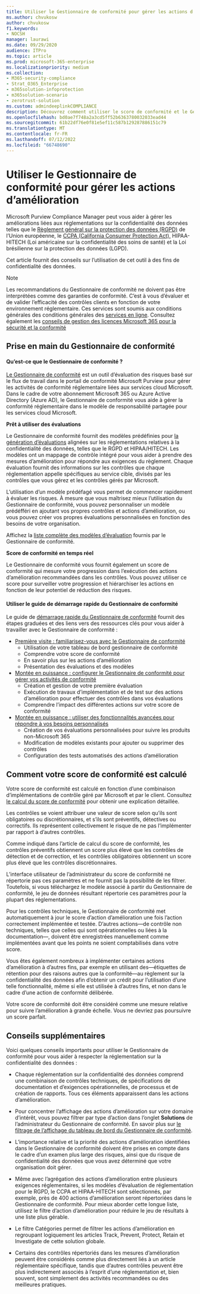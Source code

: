 ```yaml
---
title: Utiliser le Gestionnaire de conformité pour gérer les actions d’amélioration
ms.author: chvukosw
author: chvukosw
f1.keywords:
- NOCSH
manager: laurawi
ms.date: 09/29/2020
audience: ITPro
ms.topic: article
ms.prod: microsoft-365-enterprise
ms.localizationpriority: medium
ms.collection:
- M365-security-compliance
- Strat_O365_Enterprise
- m365solution-infoprotection
- m365solution-scenario
- zerotrust-solution
ms.custom: admindeeplinkCOMPLIANCE
description: Découvrez comment utiliser le score de conformité et le Gestionnaire de conformité pour améliorer votre niveau de protection des données personnelles.
ms.openlocfilehash: bd0ae7f748a2a3cd5ff52b6363780032033ead44
ms.sourcegitcommit: 61b22df76e0f81e5ef11c587b129287886151c79
ms.translationtype: MT
ms.contentlocale: fr-FR
ms.lasthandoff: 07/12/2022
ms.locfileid: "66748690"
---
```

# <a name="use-compliance-manager-to-manage-improvement-actions"></a>Utiliser le Gestionnaire de conformité pour gérer les actions d’amélioration

Microsoft Purview Compliance Manager peut vous aider à gérer les améliorations liées aux réglementations sur la confidentialité des données telles que le [Règlement général sur la protection des données (RGPD)](/compliance/regulatory/gdpr) de l’Union européenne, le [CCPA (California Consumer Protection Act),](/compliance/regulatory/ccpa-faq) HIPAA-HITECH (Loi américaine sur la confidentialité des soins de santé) et la Loi brésilienne sur la protection des données (LGPD).

Cet article fournit des conseils sur l’utilisation de cet outil à des fins de confidentialité des données.

> [!NOTE]
> Les recommandations du Gestionnaire de conformité ne doivent pas être interprétées comme des garanties de conformité. C’est à vous d’évaluer et de valider l’efficacité des contrôles clients en fonction de votre environnement réglementaire. Ces services sont soumis aux conditions générales des conditions générales des [services en ligne](https://go.microsoft.com/fwlink/?linkid=2108910). Consultez également les [conseils de gestion des licences Microsoft 365 pour la sécurité et la conformité](/office365/servicedescriptions/microsoft-365-service-descriptions/microsoft-365-tenantlevel-services-licensing-guidance/microsoft-365-security-compliance-licensing-guidance#compliance-manager)

## <a name="getting-started-with-compliance-manager"></a>Prise en main du Gestionnaire de conformité

#### <a name="what-is-compliance-manager"></a>Qu’est-ce que le Gestionnaire de conformité ?

[Le Gestionnaire de conformité](../compliance/compliance-manager.md) est un outil d’évaluation des risques basé sur le flux de travail dans le portail de conformité Microsoft Purview pour gérer les activités de conformité réglementaire liées aux services cloud Microsoft. Dans le cadre de votre abonnement Microsoft 365 ou Azure Active Directory (Azure AD), le Gestionnaire de conformité vous aide à gérer la conformité réglementaire dans le modèle de responsabilité partagée pour les services cloud Microsoft.

**Prêt à utiliser des évaluations**

Le Gestionnaire de conformité fournit des modèles prédéfinies pour [la génération d’évaluations](../compliance/compliance-manager-assessments.md) alignées sur les réglementations relatives à la confidentialité des données, telles que le RGPD et HIPAA/HITECH. Les modèles ont un mappage de contrôle intégré pour vous aider à prendre des mesures d’amélioration pour répondre aux exigences du règlement. Chaque évaluation fournit des informations sur les contrôles que chaque réglementation appelle spécifiques au service cible, divisés par les contrôles que vous gérez et les contrôles gérés par Microsoft.

L’utilisation d’un modèle prédéfagé vous permet de commencer rapidement à évaluer les risques. À mesure que vous maîtrisez mieux l’utilisation du Gestionnaire de conformité, vous pouvez personnaliser un modèle prédéfféri en ajoutant vos propres contrôles et actions d’amélioration, ou vous pouvez créer vos propres évaluations personnalisées en fonction des besoins de votre organisation.

Affichez la [liste complète des modèles d’évaluation](../compliance/compliance-manager-templates-list.md) fournis par le Gestionnaire de conformité.

**Score de conformité en temps réel**

Le Gestionnaire de conformité vous fournit également un score de conformité qui mesure votre progression dans l’exécution des actions d’amélioration recommandées dans les contrôles. Vous pouvez utiliser ce score pour surveiller votre progression et hiérarchiser les actions en fonction de leur potentiel de réduction des risques.

#### <a name="use-the-compliance-manager-quickstart-guide"></a>Utiliser le guide de démarrage rapide du Gestionnaire de conformité

Le guide de [démarrage rapide du Gestionnaire de conformité](../compliance/compliance-manager-quickstart.md) fournit des étapes graduées et des liens vers des ressources clés pour vous aider à travailler avec le Gestionnaire de conformité :

- [Première visite : familiarisez-vous avec le Gestionnaire de conformité](../compliance/compliance-manager-quickstart.md#first-visit-get-to-know-compliance-manager)
    - Utilisation de votre tableau de bord gestionnaire de conformité
    - Comprendre votre score de conformité
    - En savoir plus sur les actions d’amélioration
    - Présentation des évaluations et des modèles
- [Montée en puissance : configurer le Gestionnaire de conformité pour gérer vos activités de conformité](../compliance/compliance-manager-quickstart.md#ramping-up-configure-compliance-manager-to-manage-your-compliance-activities)
    - Création et gestion de votre première évaluation
    - Exécution de travaux d’implémentation et de test sur des actions d’amélioration pour effectuer des contrôles dans vos évaluations
    - Comprendre l’impact des différentes actions sur votre score de conformité
- [Montée en puissance : utiliser des fonctionnalités avancées pour répondre à vos besoins personnalisés](../compliance/compliance-manager-quickstart.md#scaling-up-use-advanced-functionality-to-meet-your-custom-needs)
    - Création de vos évaluations personnalisées pour suivre les produits non-Microsoft 365
    - Modification de modèles existants pour ajouter ou supprimer des contrôles
    - Configuration des tests automatisés des actions d’amélioration

## <a name="how-your-compliance-score-is-calculated"></a>Comment votre score de conformité est calculé

Votre score de conformité est calculé en fonction d’une combinaison d’implémentations de contrôle géré par Microsoft et par le client. Consultez [le calcul du score de conformité](../compliance/compliance-score-calculation.md) pour obtenir une explication détaillée.

Les contrôles se voient attribuer une valeur de score selon qu’ils sont obligatoires ou discrétionnaires, et s’ils sont préventifs, détectives ou correctifs. Ils représentent collectivement le risque de ne pas l’implémenter par rapport à d’autres contrôles.

Comme indiqué dans l’article de calcul du score de conformité, les contrôles préventifs obtiennent un score plus élevé que les contrôles de détection et de correction, et les contrôles obligatoires obtiennent un score plus élevé que les contrôles discrétionnaires.

L’interface utilisateur de l’administrateur du score de conformité ne répertorie pas ces paramètres et ne fournit pas la possibilité de les filtrer. Toutefois, si vous téléchargez le modèle associé à partir du Gestionnaire de conformité, le jeu de données résultant répertorie ces paramètres pour la plupart des réglementations.

Pour les contrôles techniques, le Gestionnaire de conformité met automatiquement à jour le score d’action d’amélioration une fois l’action correctement implémentée et testée. D’autres actions&mdash;de contrôle non techniques, telles que celles qui sont opérationnelles ou liées à la documentation&mdash;, doivent être enregistrées manuellement comme implémentées avant que les points ne soient comptabilisés dans votre score.

Vous êtes également nombreux à implémenter certaines actions d’amélioration à d’autres fins, par exemple en utilisant des&mdash;étiquettes de rétention pour des raisons autres que la conformité&mdash;au règlement sur la confidentialité des données afin d’obtenir un crédit pour l’utilisation d’une telle fonctionnalité, même si elle est utilisée à d’autres fins, et non dans le cadre d’une action de conformité délibérée.

Votre score de conformité doit être considéré comme une mesure relative pour suivre l’amélioration à grande échelle. Vous ne devriez pas poursuivre un score parfait.

## <a name="additional-guidance"></a>Conseils supplémentaires

Voici quelques conseils importants pour utiliser le Gestionnaire de conformité pour vous aider à respecter la réglementation sur la confidentialité des données :

- Chaque réglementation sur la confidentialité des données comprend une combinaison de contrôles techniques, de spécifications de documentation et d’exigences opérationnelles, de processus et de création de rapports. Tous ces éléments apparaissent dans les actions d’amélioration.

- Pour concentrer l’affichage des actions d’amélioration sur votre domaine d’intérêt, vous pouvez filtrer par type d’action dans l’onglet **Solutions** de l’administrateur du Gestionnaire de conformité. En savoir plus sur [le filtrage de l’affichage du tableau de bord du Gestionnaire de conformité](../compliance/compliance-manager-setup.md#filtering-your-dashboard-view).

- L’importance relative et la priorité des actions d’amélioration identifiées dans le Gestionnaire de conformité doivent être prises en compte dans le cadre d’un examen plus large des risques, ainsi que du risque de confidentialité des données que vous avez déterminé que votre organisation doit gérer.

- Même avec l’agrégation des actions d’amélioration entre plusieurs exigences réglementaires, si les modèles d’évaluation de réglementation pour le RGPD, le CCPA et HIPAA-HITECH sont sélectionnés, par exemple, près de 400 actions d’amélioration seront répertoriées dans le Gestionnaire de conformité. Pour mieux aborder cette longue liste, utilisez le filtre d’action d’amélioration pour réduire le jeu de résultats à une liste plus gérable.

- Le filtre Catégories permet de filtrer les actions d’amélioration en regroupant logiquement les articles Track, Prevent, Protect, Retain et Investigate de cette solution globale.

- Certains des contrôles répertoriés dans les mesures d’amélioration peuvent être considérés comme plus directement liés à un article réglementaire spécifique, tandis que d’autres contrôles peuvent être plus indirectement associés à l’esprit d’une réglementation et, bien souvent, sont simplement des activités recommandées ou des meilleures pratiques.